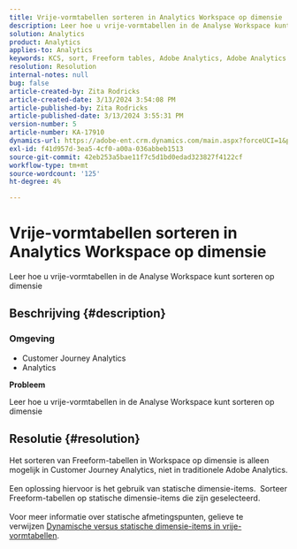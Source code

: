 ```yaml
---
title: Vrije-vormtabellen sorteren in Analytics Workspace op dimensie
description: Leer hoe u vrije-vormtabellen in de Analyse Workspace kunt sorteren op dimensie
solution: Analytics
product: Analytics
applies-to: Analytics
keywords: KCS, sort, Freeform tables, Adobe Analytics, Adobe Analytics Workspace, dimensie, How to
resolution: Resolution
internal-notes: null
bug: false
article-created-by: Zita Rodricks
article-created-date: 3/13/2024 3:54:08 PM
article-published-by: Zita Rodricks
article-published-date: 3/13/2024 3:55:31 PM
version-number: 5
article-number: KA-17910
dynamics-url: https://adobe-ent.crm.dynamics.com/main.aspx?forceUCI=1&pagetype=entityrecord&etn=knowledgearticle&id=3bd143e9-51e1-ee11-904d-6045bd0065b6
exl-id: f41d957d-3ea5-4cf0-a00a-036abbeb1513
source-git-commit: 42eb253a5bae11f7c5d1bd0edad323827f4122cf
workflow-type: tm+mt
source-wordcount: '125'
ht-degree: 4%

---
```


# Vrije-vormtabellen sorteren in Analytics Workspace op dimensie


Leer hoe u vrije-vormtabellen in de Analyse Workspace kunt sorteren op dimensie

## Beschrijving {#description}


### <b>Omgeving</b>

- Customer Journey Analytics
- Analytics




<b>Probleem</b>

Leer hoe u vrije-vormtabellen in de Analyse Workspace kunt sorteren op dimensie


## Resolutie {#resolution}

Het sorteren van Freeform-tabellen in Workspace op dimensie is alleen mogelijk in Customer Journey Analytics, niet in traditionele Adobe Analytics.<br> <br>Een oplossing hiervoor is het gebruik van statische dimensie-items.  Sorteer Freeform-tabellen op statische dimensie-items die zijn geselecteerd.<br> <br>Voor meer informatie over statische afmetingspunten, gelieve te verwijzen [Dynamische versus statische dimensie-items in vrije-vormtabellen](https://experienceleague.adobe.com/docs/analytics/analyze/analysis-workspace/visualizations/freeform-table/column-row-settings/manual-vs-dynamic-rows.html?lang=en).
